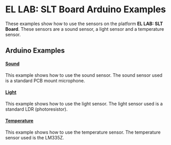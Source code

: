 # EL LAB: SLT Board Arduino Examples
These examples show how to use the sensors on the platform **EL LAB: SLT Board**. These sensors are a sound sensor, a light sensor and a temperature sensor.

## Arduino Examples
#### [Sound](/examples/Sound/Sound.ino)
This example shows how to use the sound sensor. The sound sensor used is a standard PCB mount microphone.

#### [Light](/examples/Light/Light.ino)
This example shows how to use the light sensor. The light sensor used is a standard LDR (photoresistor).

#### [Temperature](/examples/Temperature/Temperature.ino)
This example shows how to use the temperature sensor. The temperature sensor used is the LM335Z.
